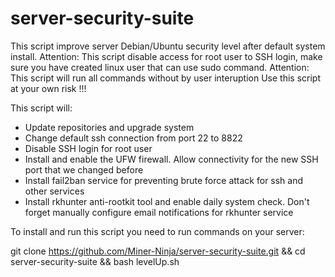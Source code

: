 # server-security-suite
This script improve server Debian/Ubuntu security level after default system install.
Attention: This script disable access for root user to SSH login,
make sure you have created linux user that can use sudo command.
Attention: This script will run all commands without by user interuption
Use this script at your own risk !!!

This script will:
- Update repositories and upgrade system
- Change default ssh connection from port 22 to 8822
- Disable SSH login for root user
- Install and enable the UFW firewall. Allow connectivity for the new SSH port that we changed before
- Install fail2ban service for preventing brute force attack for ssh and other services 
- Install rkhunter anti-rootkit tool and enable daily system check. Don't forget manually configure email notifications for rkhunter service

To install and run this script you need to run commands on your server:

git clone https://github.com/Miner-Ninja/server-security-suite.git && cd server-security-suite && bash levelUp.sh
